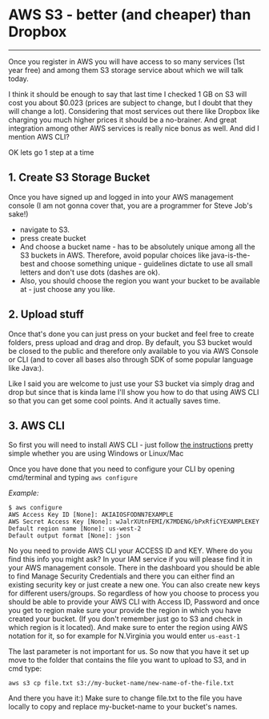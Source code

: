 # AWS S3 - better (and cheaper) than Dropbox

---

Once you register in AWS you will have access to so many services (1st year free) 
and among them S3 storage service about which we will talk today.

I think it should be enough to say that last time I checked 1 GB on S3 will cost you 
about $0.023 (prices are subject to change, but I doubt that they will change a lot). 
Considering that most services out there like Dropbox like charging you much higher 
prices it should be a no-brainer. And great integration among other AWS services is 
really nice bonus as well. And did I mention AWS CLI?

OK lets go 1 step at a time

## 1. Create S3 Storage Bucket
Once you have signed up and logged in into your AWS management console 
(I am not gonna cover that, you are a programmer for Steve Job's sake!)

- navigate to S3.
- press create bucket
- And choose a bucket name - has to be absolutely unique among all the S3 buckets in AWS. 
Therefore, avoid popular choices like java-is-the-best and choose something unique -
guidelines dictate to use all small letters and don't use dots (dashes are ok).
- Also, you should choose the region you want your bucket to be available at - just choose 
any you like.

## 2. Upload stuff
Once that's done you can just press on your bucket and feel free to create folders, 
press upload and drag and drop. By default, you S3 bucket would be closed to the public 
and therefore only available to you via AWS Console or CLI (and to cover all bases 
also through SDK of some popular language like Java:).

Like I said you are welcome to just use your S3 bucket via simply drag and drop but 
since that is kinda lame I'll show you how to do that using AWS CLI so that you can
get some cool points. And it actually saves time.

## 3. AWS CLI

So first you will need to install AWS CLI - just follow [the instructions](https://docs.aws.amazon.com/cli/latest/userguide/cli-chap-install.html) 
pretty simple whether you are using Windows or Linux/Mac

Once you have done that you need to configure your CLI by opening cmd/terminal and 
typing `aws configure`

*Example:*

```
$ aws configure
AWS Access Key ID [None]: AKIAIOSFODNN7EXAMPLE
AWS Secret Access Key [None]: wJalrXUtnFEMI/K7MDENG/bPxRfiCYEXAMPLEKEY
Default region name [None]: us-west-2
Default output format [None]: json
```

No you need to provide AWS CLI your ACCESS ID and KEY. Where do you find this info 
you might ask? In your IAM service if you will please find it in your AWS management 
console. There in the dashboard you should be able to find Manage Security Credentials 
and there you can either find an existing security key or just create a new one. 
You can also create new keys for different users/groups. So regardless of how you 
choose to process you should be able to provide your AWS CLI with Access ID, Password 
and once you get to region make sure your provide the region in which you have created 
your bucket. (If you don't remember just go to S3 and check in which region is it located). 
And make sure to enter the region using AWS notation for it, so for example for N.Virginia 
you would enter `us-east-1`

The last parameter is not important for us. So now that you have it set up move to the 
folder that contains the file you want to upload to S3, and in cmd type:

`aws s3 cp file.txt s3://my-bucket-name/new-name-of-the-file.txt`

And there you have it:) Make sure to change file.txt to the file you have locally to 
copy and replace my-bucket-name to your bucket's names.

